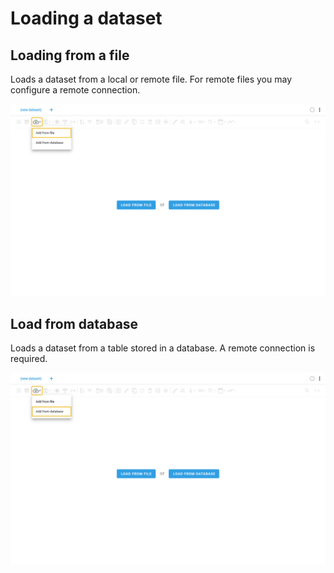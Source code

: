 # Loading a dataset

## Loading from a file
Loads a dataset from a local or remote file. For remote files you may configure a remote connection.

![Add from file on the interface](../../docs/screenshots/location/loadFile.png)

## Load from database
Loads a dataset from a table stored in a database. A remote connection is required.

![Add from database on the interface](../../docs/screenshots/location/loadDatabaseTable.png)
